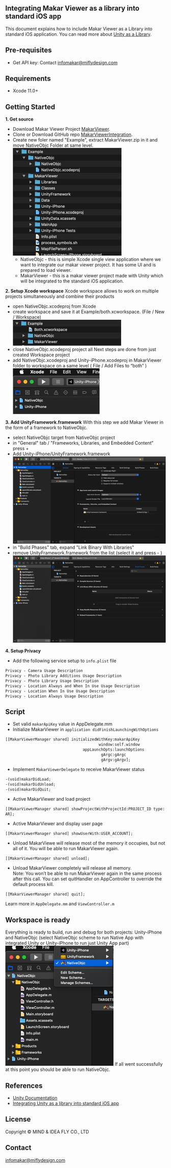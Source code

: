 ## Integrating Makar Viewer as a library into standard iOS app

This document explains how to include Makar Viewer as a Library into standard iOS application. You can read more about [Unity as a Library](https://docs.unity3d.com/2019.3/Documentation/Manual/UnityasaLibrary.html).

Pre-requisites
--------------
- Get API key: Contact <infomakar@miflydesign.com>

Requirements
--------------
- Xcode 11.0+

Getting Started
--------------
**1. Get source**
- Download Makar Viewer Project [MakarViewer](https://makar-viewer-embed.s3-ap-northeast-1.amazonaws.com/MakarViewer3_1_4_ios_1600852391.zip). 
- Clone or Download GitHub repo [MakarViewerIntegration](https://github.com/vml933/MakarViewerIntegration.git).
- Create new foler named "Example", extract MakarViewer.zip in it and move NativeObjc Folder at same level.
	<br><img src="images/ios/folderStructure.png">
	- NativeObjc - this is simple Xcode single view application where we want to integrate our makar viewer project. It has some UI and is prepared to load viewer.
    - MakarViewer - this is a makar viewer project made with Unity which will be integrated to the standard iOS application.

**2. Setup Xcode workspace**
Xcode workspace allows to work on multiple projects simultaneously and combine their products
- open NativeObjc.xcodeproj from Xcode
- create workspace and save it at Example/both.xcworkspace. (File / New / Workspace)
  <br><img src="images/ios/workspaceLocation.png">
- close NativeObjc.xcodeproj project all Next steps are done from just created Workspace project
- add NativeObjc.xcodeproj and Unity-iPhone.xcodeproj in MakarViewer folder to workspace on a same level ( File / Add Files to “both” )
  <br><img src="images/ios/workspaceProjects.png">

**3. Add UnityFramework.framework**
With this step we add Makar Viewer in the form of a framework to NativeObjc.
- select NativeObjc target from NativeObjc project
- in "General" tab / "Frameworks, Libraries, and Embedded  Content" press +
- Add Unity-iPhone/UnityFramework.framework
  <br><img src="images/ios/addToEmbeddedContent.png">
- in "Build Phases" tab, expand "Link Binary With Libraries"
- remove UnityFramework.framework from the list (select it and press - )
  <br><img src="images/ios/removeLink.png">

**4. Setup Privacy**
- Add the following service setup to `info.plist` file
```
Privacy - Camera Usage Description
Privacy - Photo Library Additions Usage Description
Privacy - Photo Library Usage Description
Privacy - Location Always and When In Use Usage Description
Privacy - Location When In Use Usage Description
Privacy - Location Always Usage Description
```

Script
--------------
- Set valid `makarApiKey` value in AppDelegate.mm
- Initialize MakarViewer in `application didFinishLaunchingWithOptions`
```
[[MakarViewerManager shared] initializedWithKey:makarApiKey
                                         window:self.window
                                  appLaunchOpts:launchOptions
                                          gArgc:gArgc
                                          gArgv:gArgv];   
```
- Implement `MakarViewerDelegate` to receive MakarViewer status
```
-(void)makarDidLoad;
-(void)makarDidUnload;
-(void)makarDidQuit;
```
- Active MakarViewer and load project
```
[[MakarViewerManager shared] showProjectWithProjectId:PROJECT_ID type: AR];
```
- Active MakarViewer and display user page
```
[[MakarViewerManager shared] showUserWith:USER_ACCOUNT];
```
- Unload MakarViewe will release most of the memory it occupies, but not all of it. You will be able to run MakarViewer again.
```
[[MakarViewerManager shared] unload];
```

- Unload MakarViewer completely will release all memory.<br>
Note: You won’t be able to run MakarViewer again in the same process after this call. You can set quitHandler on AppController to override the default process kill.
```
[[MakarViewerManager shared] quit];
```
Learn more in `AppDelegate.mm` and `ViewController.m`

## Workspace is ready
Everything is ready to build, run and debug for both projects: Unity-iPhone and NativeObjc (select NativeObjc scheme to run Native App with integrated Unity or Unity-iPhone to run just Unity App part)
<br><img src="images/ios/selectTargetToBuild.png">
If all went successfully at this point you should be able to run NativeObjc.

References
-------
- [Unity Documentation](https://docs.unity3d.com/Manual/UnityasaLibrary-iOS.html)
- [Integrating Unity as a library into standard iOS app](https://github.com/Unity-Technologies/uaal-example)

License
-------
Copyright © MIND & IDEA FLY CO., LTD

Contact
-------
<infomakar@miflydesign.com>
